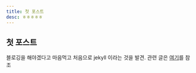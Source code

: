 ```yaml
---
title: 첫 포스트
desc: ㅎㅎㅎㅎㅎ
---
```


## 첫 포스트

블로깅을 해야겠다고 마음먹고 처음으로 jekyll 이라는 것을 발견.
관련 글은 [여기](http://http://blog.saltfactory.net/jekyll/upgrade-github-pages-dependency-versions.html)를 참조
